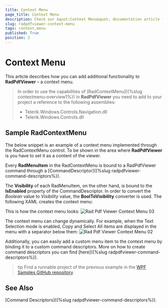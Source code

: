 ```yaml
---
title: Context Menu
page_title: Context Menu
description: Check our &quot;Context Menu&quot; documentation article for the RadPdfViewer {{ site.framework_name }} control.
slug: radpdfviewer-context-menu
tags: context,menu
published: True
position: 2
---
```


# Context Menu

This article describes how you can add additional functionality to __RadPdfViewer__ – a context menu.
      

>In order to use the capabilities of [RadContextMenu]({%slug contextmenu-overview1%}) in __RadPdfViewer__ you need to add to your project a reference to the following assemblies:
>
> * Telerik.Windows.Controls.Navigation.dll 
> * Telerik.Windows.Controls.dll


## Sample RadContextMenu

The below snippet is an example of a context menu implemented through the RadContextMenu control. To be shown in the area where  __RadPdfViewer__ is you have to set it as a content of the viewer.
        

Every __RadMenuItem__ in the RadContextMenu is bound to a RadPdfViewer command through a [CommandDescriptor]({%slug radpdfviewer-command-descriptors%}).
        

The __Visibility__ of each RadMenuItem, on the other hand, is bound to the __IsEnabled__ property of the CommandDescriptor. In order to convert the *Boolean* value to *Visibility*  value, the __BoolToVisibility__ converter is used. The following XAML creates the context menu:
        



This is how the context menu looks:
![Rad Pdf Viewer Context Menu 03](images/RadPdfViewer_Context_Menu_03.png)

The context menu can change dynamically. For example, when the Text Selection mode is enabled, Copy and Select All items are displayed in the menu with a separator below them:
![Rad Pdf Viewer Context Menu 02](images/RadPdfViewer_Context_Menu_02.png)

Additionally, you can easily add a custom menu item to the context menu by binding it to a custom command descriptors. More on how to create command descriptors you can find [here]({%slug radpdfviewer-command-descriptors%}).
        
>tip Find a runnable project of the previous example in the [WPF Samples GitHub repository](https://github.com/telerik/xaml-sdk/tree/master/PdfViewer/ContextMenu).

## See Also
[Command Descriptors]({%slug radpdfviewer-command-descriptors%}).